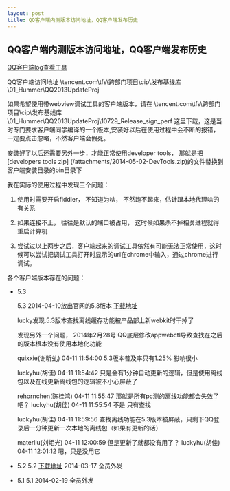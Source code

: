 ```yaml
---
layout: post
title: QQ客户端内测版本访问地址，QQ客户端发布历史
---
```


## QQ客户端内测版本访问地址，QQ客户端发布历史

[QQ客户端log查看工具](/attachments/2014-04-25-LogViewer.exe)

QQ客户端访问地址 \\tencent.com\tfs\跨部门项目\cip\发布基线库\01_Hummer\QQ2013UpdateProj

如果希望使用带webview调试工具的客户端版本，请在 \\tencent.com\tfs\跨部门项目\cip\发布基线库\01_Hummer\QQ2013UpdateProj\10729_Release_sign_perf
 这里下载，这是当时专门要求客户端同学编译的一个版本,安装好以后在使用过程中会不断的报错， 一定要点击忽略，不然客户端会假死。

 安装好了以后还需要另外一步，才能正常使用developer tools， 那就是把 [developers tools zip]
 (/attachments/2014-05-02-DevTools.zip)的文件替换到客户端安装目录的bin目录下

 我在实际的使用过程中发现三个问题：

 1. 使用时需要开启fiddler， 不知道为啥， 不然跑不起来，估计跟本地代理啥的有关系

 2. 如果连接不上， 往往是默认的端口被占用， 这时候如果杀不掉相关进程就得重启计算机

 3. 尝试过以上两步之后，客户端起来的调试工具依然有可能无法正常使用，这时候可以尝试把调试工具打开时显示的url在chrome中输入，通过chrome进行调试。


各个客户端版本存在的问题：

* 5.3

    5.3 2014-04-10放出官网的5.3版本 [下载地址](/attachments/2014-04-11-QQ5.3.exe)

    lucky发现.5.3版本查找离线缓存功能被产品部上新webkit时干掉了

    发现另外一个问题， 2014年2月28号 QQ底层修改appwebctl导致查找在之后的版本根本没有使用本地化功能

    quixxie(谢昕虬) 04-11 11:54:00
    5.3版本普及率只有1.25% 影响很小

    luckyhu(胡佳) 04-11 11:54:42
    只是会有1分钟自动更新的逻辑，但是使用离线包以及在线更新离线包的逻辑被不小心屏蔽了

    rehornchen(陈桂鸿) 04-11 11:55:47
    那就是所有pc测的离线功能都会失效了吧？
    luckyhu(胡佳) 04-11 11:55:54
    不是 只有查找

    luckyhu(胡佳) 04-11 11:59:56
    查找离线功能在5.3版本被屏蔽，只剩下QQ登录后一分钟更新一次本地的离线包（如果有更新的话）

    materliu(刘炬光) 04-11 12:00:59
    但是更新了就都没有用了？
    luckyhu(胡佳) 04-11 12:01:12
    嗯，只是没用它

* 5.2
    5.2 [下载地址](/attachments/2014-04-11-QQ5.2_10454.exe) 2014-03-17 全员外发

* 5.1
    5.1 2014-02-19 全员外发

